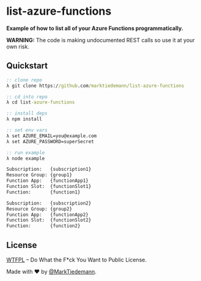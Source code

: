 # list-azure-functions

**Example of how to list all of your Azure Functions programmatically.**

**WARNING:** The code is making undocumented REST calls so use it at your own risk.

## Quickstart

```bat
:: clone repo
λ git clone https://github.com/marktiedemann/list-azure-functions

:: cd into repo
λ cd list-azure-functions

:: install deps
λ npm install

:: set env vars
λ set AZURE_EMAIL=you@example.com
λ set AZURE_PASSWORD=superSecret

:: run example
λ node example

Subscription:   {subscription1}
Resource Group: {group1}
Function App:   {functionApp1}
Function Slot:  {functionSlot1}
Function:       {function1}

Subscription:   {subscription2}
Resource Group: {group2}
Function App:   {functionApp2}
Function Slot:  {functionSlot2}
Function:       {function2}
```

## License

[WTFPL](http://www.wtfpl.net/) – Do What the F*ck You Want to Public License.

Made with :heart: by [@MarkTiedemann](https://twitter.com/MarkTiedemannDE).